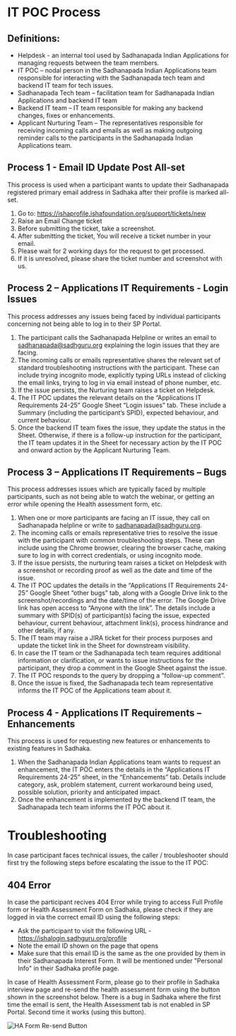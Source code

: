 # IT POC Process

## Definitions:
* Helpdesk - an internal tool used by Sadhanapada Indian Applications for managing requests between the team members.
* IT POC – nodal person in the Sadhanapada Indian Applications team responsible for interacting with the Sadhanapada tech team and backend IT team for tech issues.
* Sadhanapada Tech team – facilitation team for Sadhanapada Indian Applications and backend IT team
* Backend IT team – IT team responsible for making any backend changes, fixes or enhancements.
* Applicant Nurturing Team – The representatives responsible for receiving incoming calls and emails as well as making outgoing reminder calls to the participants in the Sadhanapada Indian Applications team.

## Process 1 - Email ID Update Post All-set

This process is used when a participant wants to update their Sadhanapada registered primary email address in Sadhaka after their profile is marked all-set.

1.	Go to: <https://ishaprofile.ishafoundation.org/support/tickets/new>
2.	Raise an Email Change ticket
3.	Before submitting the ticket, take a screenshot.
4.	After submitting the ticket, You will receive a ticket number in your email.
5.	Please wait for 2 working days for the request to get processed.
6.	If it is unresolved, please share the ticket number and screenshot with us.

## Process 2 – Applications IT Requirements - Login Issues

This process addresses any issues being faced by individual participants concerning not being able to log in to their SP Portal.

1.	The participant calls the Sadhanapada Helpline or writes an email to sadhanapada@sadhguru.org explaining the login issues that they are facing.
2.	The incoming calls or emails representative shares the relevant set of standard troubleshooting instructions with the participant. These can include trying incognito mode, explicitly typing URLs instead of clicking the email links, trying to log in via email instead of phone number, etc.
3.	If the issue persists, the Nurturing team raises a ticket on Helpdesk.
4.	The IT POC updates the relevant details on the “Applications IT Requirements 24-25” Google Sheet “Login issues” tab. These include a Summary (including the participant’s SPID), expected behaviour, and current behaviour.
5.	Once the backend IT team fixes the issue, they update the status in the Sheet. Otherwise, if there is a follow-up instruction for the participant, the IT team updates it in the Sheet for necessary action by the IT POC and onward action by the Applicant Nurturing Team.

## Process 3 – Applications IT Requirements – Bugs

This process addresses issues which are typically faced by multiple participants, such as not being able to watch the webinar, or getting an error while opening the Health assessment form, etc.

1.	When one or more participants are facing an IT issue, they call on Sadhanapada helpline or write to sadhanapada@sadhguru.org.
2.	The incoming calls or emails representative tries to resolve the issue with the participant with common troubleshooting steps. These can include using the Chrome browser, clearing the browser cache, making sure to log in with correct credentials, or using incognito mode.
3.	If the issue persists, the nurturing team raises a ticket on Helpdesk with a screenshot or recording proof as well as the date and time of the issue.
4.	The IT POC updates the details in the “Applications IT Requirements 24-25” Google Sheet “other bugs” tab, along with a Google Drive link to the screenshot/recordings and the date/time of the error. The Google Drive link has open access to “Anyone with the link”. The details include a summary with SPID(s) of participant(s) facing the issue, expected behaviour, current behaviour, attachment link(s), process hindrance and other details, if any.
5.	The IT team may raise a JIRA ticket for their process purposes and update the ticket link in the Sheet for downstream visibility.
6.	In case the IT team or the Sadhanapada tech team requires additional information or clarification, or wants to issue instructions for the participant, they drop a comment in the Google Sheet against the issue.
7.	The IT POC responds to the query by dropping a “follow-up comment”.
8.	Once the issue is fixed, the Sadhanapada tech team representative informs the IT POC of the Applications team about it.

## Process 4 - Applications IT Requirements – Enhancements

This process is used for requesting new features or enhancements to existing features in Sadhaka.

1.	When the Sadhanapada Indian Applications team wants to request an enhancement, the IT POC enters the details in the “Applications IT Requirements 24-25” sheet, in the “Enhancements” tab. Details include category, ask, problem statement, current workaround being used, possible solution, priority and anticipated impact.
2.	Once the enhancement is implemented by the backend IT team, the Sadhanapada tech team informs the IT POC about it.

# Troubleshooting

In case participant faces technical issues, the caller / troubleshooter should first try the following steps before escalating the issue to the IT POC:

## 404 Error
In case the participant recives 404 Error while trying to access Full Profile form or Health Assessment Form on Sadhaka, please check if they are logged in via the correct email ID using the following steps:

* Ask the participant to visit the following URL - <https://ishalogin.sadhguru.org/profile>
* Note the email ID shown on the page that opens
* Make sure that this email ID is the same as the one provided by them in their Sadhanapada Interest Form. It will be mentioned under "Personal Info" in their Sadhaka profile page.

In case of Health Assessment Form, please go to their profile in Sadhaka interview page and re-send the health assessment form using the button shown in the screenshot below. There is a bug in Sadhaka where the first time the email is sent, the Health Assessment tab is not enabled in SP Portal. Second time it works (using this button).

![HA Form Re-send Button](/images/it_troubleshooting/ha_404_button_screenshot.png)
